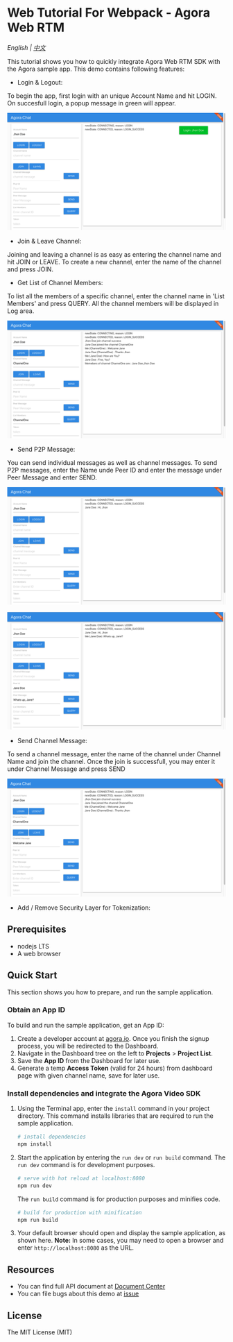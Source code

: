 # Web Tutorial For Webpack - Agora Web RTM

_English | [中文](README.zh.md)_

This tutorial shows you how to quickly integrate Agora Web RTM SDK with the Agora sample app.
This demo contains following features:

- Login & Logout:

To begin the app, first login with an unique Account Name and hit LOGIN. On succesfull login, a popup message in green will appear.

![Login](/images/login.png)

- Join & Leave Channel:

Joining and leaving a channel is as easy as entering the channel name and hit JOIN or LEAVE. To create a new channel, enter the name of the channel and press JOIN.

- Get List of Channel Members:

To list all the members of a specific channel, enter the channel name in 'List Members' and press QUERY. All the channel members will be displayed in Log area.

![ChannelMembers](/images/channelMembers.png)

- Send P2P Message:

You can send individual messages as well as channel messages. To send P2P messages, enter the Name unde Peer ID and enter the message under Peer Message and enter SEND.

![P2PMessage](/images/p2pmsg1.png)

![P2PMessage](/images/p2pmsg2.png)

- Send Channel Message:

To send a channel message, enter the name of the channel under Channel Name and join the channel. Once the join is successfull, you may enter it under Channel Message and press SEND

![channelMessage](/images/channelMessage2.png)

- Add / Remove Security Layer for Tokenization:

## Prerequisites

- nodejs LTS
- A web browser

## Quick Start

This section shows you how to prepare, and run the sample application.

### Obtain an App ID

To build and run the sample application, get an App ID:

1. Create a developer account at [agora.io](https://dashboard.agora.io/signin/). Once you finish the signup process, you will be redirected to the Dashboard.
2. Navigate in the Dashboard tree on the left to **Projects** > **Project List**.
3. Save the **App ID** from the Dashboard for later use.
4. Generate a temp **Access Token** (valid for 24 hours) from dashboard page with given channel name, save for later use.

### Install dependencies and integrate the Agora Video SDK

1. Using the Terminal app, enter the `install` command in your project directory. This command installs libraries that are required to run the sample application.
   ```bash
   # install dependencies
   npm install
   ```
2. Start the application by entering the `run dev` or `run build` command.
   The `run dev` command is for development purposes.
   ```bash
   # serve with hot reload at localhost:8080
   npm run dev
   ```
   The `run build` command is for production purposes and minifies code.
   ```bash
   # build for production with minification
   npm run build
   ```
3. Your default browser should open and display the sample application, as shown here.
   **Note:** In some cases, you may need to open a browser and enter `http://localhost:8080` as the URL.

## Resources

- You can find full API document at [Document Center](https://docs.agora.io/en/)
- You can file bugs about this demo at [issue](https://github.com/AgoraIO/RTM/issues)

## License

The MIT License (MIT)
